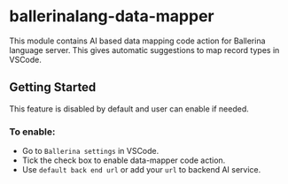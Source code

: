 # ballerinalang-data-mapper
This module contains AI based data mapping code action for Ballerina language server. This gives automatic
 suggestions to map record types in VSCode.

## Getting Started
This feature is disabled by default and user can enable if needed.
### To enable:
- Go to ```Ballerina settings``` in VSCode.
- Tick the check box to enable data-mapper code action.
- Use ```default back end url``` or add your ```url``` to backend AI service.


